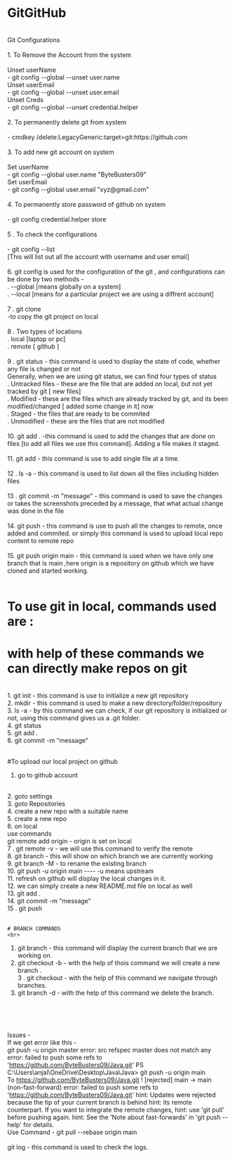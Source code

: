 # GitGitHub
<br>
Git Configurations
<br>
<br>
1. To Remove the Account from the system
<br>
<br>
         Unset userName
 <br>
   -  git config --global --unset user.name
 <br>
         Unset userEmail
<br>
   -  git config --global --unset user.email
<br>
         Unset Creds
<br>
  -  git config --global --unset credential.helper
<br>
<br>
2. To permanently delete git from system
<br>
<br>
  -  cmdkey /delete:LegacyGeneric:target=git:https://github.com
  <br>
  <br>
3. To add new git account on system 
<br>
<br>
     Set userName
     <br>
  -   git config --global user.name "ByteBusters09"

<br>
Set userEmail
<br>
 -   git config --global user.email "xyz@gmail.com"
<br>
<br>
4. To permanently store password of github on system 
<br>
<br>
-  git config  credential.helper store
<br>
<br>
5 . To check the configurations
<br>
<br>
-  git config --list
<br>
[This will list out all the account with username and user email]
<br>
<br>
6. git config is used for the configuration of the git , and configurations can be done by two methods - 
   <br>
   . --global   [means globally on a system]
   <br>
   . --local    [means for a particular project we are using a diffrent account]
   <br>
<br>
7 . git clone
<br>
   -to copy the git project on local 
<br>
<br>
8 . Two types of locations 
<br>
   . local [laptop or pc]
<br>
   . remote [ github ]
<br>
<br>
9 . git status  - this command is used to display the state of code, whether any file is changed or not
<br>
    Generally, when we are using git status, we can find four types of status
<br>
   . Untracked files - these are the file that are added on local, but not yet tracked by git [ new files]
   <br>
   . Modified - these are the files which are already tracked by git, and its been modified/changed [ added some change in it] now
   <br>
   . Staged - the files that are ready to be commited
   <br>
   . Unmodified  - these are the files that are not modified
   <br>
<br>
10. git add .   -this command is used to add the changes that are done on files [to add all files we use this command]. Adding a file makes it staged.
<br>
<br>
11. git add <fileName> - this command is use to add single file at a time.
<br>
<br>
12 . ls -a  - this command is used to list down all the files including hidden files
<br>
<br>
13 .  git commit -m "message"    - this command is used to save the changes or takes the screenshots preceded by a message, that what actual change was done in the file
<br>
<br>
14. git push   - this command is use to push all the changes to remote, once added and commited. or simply this command is used to upload local repo content to remote repo
<br>
<br>
15.  git push origin main - this command is used when we have only one branch that is main ,here origin is a repository on github which we have cloned and started working.
<br>
<br>



# To use git in local, commands used are :
# with help of these commands we can directly make repos on git

<br>
1. git init - this command is use to initialize a new git repository
<br>
2. mkdir <DirectoryName> - this command is used to make a new directory/folder/repository
<br>
3. ls -a    - by this command we can check, if our git repository is initialized or not, using this command gives us a .git folder.
         <br>
4. git status
<br>
5. git add .
<br>
6. git commit -m "message"
<br>
<br>

#To upload our local project on github 
<br>
1. go to github account
 <br>
2. goto settings
    <br>
3. goto Repositories
   <br>
4. create a new repo with a suitable name
   <br>
5. create a new repo
   <br>
6. on local
 <br>
use commands
<br>
git remote add origin <link that was popped while creating a new repo> - origin is set on local
<br>
7 . git remote -v   - we will use this command to verify the remote
   <br>
8. git branch - this will show on which branch we are currently working
   <br>
9. git branch -M <branchName>  - to rename the existing branch
    <br>
10. git push -u origin main     ---- -u means upstream
    <br>
11. refresh on github will display the local changes in it.
    <br>
12. we can simply create a new README.md file on local as well
    <br>
13. git add .
    <br>
14. git commit -m "message"
    <br>
15 . git push
    <br>
    <br>

    # BRANCH COMMANDS
    <br>
1. git branch - this command will display the current branch that we are working on.
   <br>
2. git checkout -b <branchName> - with the help of thois command we will create a new branch .
   <br>
3 . git checkout <branchName> - with the help of this command we navigate through branches.
   <br>
4. git branch -d <branchName> - with the help of this command we delete the branch.
   <br>
  <br>


  <br>
  <br>

  Issues -
  <br>
  If we get error like this - 
  <br>
  git push -u origin master
error: src refspec master does not match any
error: failed to push some refs to 'https://github.com/ByteBusters09/Java.git'
PS C:\Users\anjal\OneDrive\Desktop\Java\Java> git push -u origin main    
To https://github.com/ByteBusters09/Java.git
 ! [rejected]        main -> main (non-fast-forward)
error: failed to push some refs to 'https://github.com/ByteBusters09/Java.git'
hint: Updates were rejected because the tip of your current branch is behind
hint: its remote counterpart. If you want to integrate the remote changes,
hint: use 'git pull' before pushing again.
hint: See the 'Note about fast-forwards' in 'git push --help' for details.
<br>
Use Command -  git pull --rebase origin main 
<br>
<br>
git log - this command is used to check the logs.
<br>
